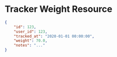# Tracker Weight Resource


```json
{
    "id": 123,
    "user_id": 123,
    "tracked_at": "2020-01-01 00:00:00",
    "weight": 70.0,
    "notes": "..."
}
```
